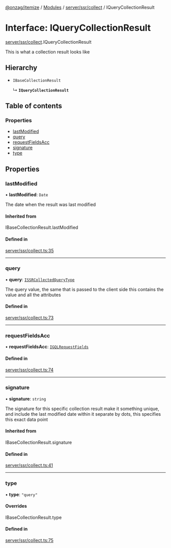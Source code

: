 [@onzag/itemize](../README.md) / [Modules](../modules.md) / [server/ssr/collect](../modules/server_ssr_collect.md) / IQueryCollectionResult

# Interface: IQueryCollectionResult

[server/ssr/collect](../modules/server_ssr_collect.md).IQueryCollectionResult

This is what a collection result looks like

## Hierarchy

- `IBaseCollectionResult`

  ↳ **`IQueryCollectionResult`**

## Table of contents

### Properties

- [lastModified](server_ssr_collect.IQueryCollectionResult.md#lastmodified)
- [query](server_ssr_collect.IQueryCollectionResult.md#query)
- [requestFieldsAcc](server_ssr_collect.IQueryCollectionResult.md#requestfieldsacc)
- [signature](server_ssr_collect.IQueryCollectionResult.md#signature)
- [type](server_ssr_collect.IQueryCollectionResult.md#type)

## Properties

### lastModified

• **lastModified**: `Date`

The date when the result was last modified

#### Inherited from

IBaseCollectionResult.lastModified

#### Defined in

[server/ssr/collect.ts:35](https://github.com/onzag/itemize/blob/a24376ed/server/ssr/collect.ts#L35)

___

### query

• **query**: [`ISSRCollectedQueryType`](client_internal_providers_ssr_provider.ISSRCollectedQueryType.md)

The query value, the same that is passed to the client side
this contains the value and all the attributes

#### Defined in

[server/ssr/collect.ts:73](https://github.com/onzag/itemize/blob/a24376ed/server/ssr/collect.ts#L73)

___

### requestFieldsAcc

• **requestFieldsAcc**: [`IGQLRequestFields`](gql_querier.IGQLRequestFields.md)

#### Defined in

[server/ssr/collect.ts:74](https://github.com/onzag/itemize/blob/a24376ed/server/ssr/collect.ts#L74)

___

### signature

• **signature**: `string`

The signature for this specific collection result
make it something unique, and include the last modified date within it
separate by dots, this specifies this exact data point

#### Inherited from

IBaseCollectionResult.signature

#### Defined in

[server/ssr/collect.ts:41](https://github.com/onzag/itemize/blob/a24376ed/server/ssr/collect.ts#L41)

___

### type

• **type**: ``"query"``

#### Overrides

IBaseCollectionResult.type

#### Defined in

[server/ssr/collect.ts:75](https://github.com/onzag/itemize/blob/a24376ed/server/ssr/collect.ts#L75)
